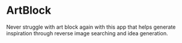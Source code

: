 # ArtBlock
Never struggle with art block again with this app that helps generate inspiration through reverse image searching and idea generation.
